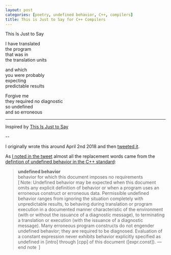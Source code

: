 ```yaml
---
layout: post 
categories: [poetry, undefined behavior, C++, compilers]
title: This is Just to Say for C++ Compilers
---
```


This Is Just to Say

I have translated<br>
the program<br>
that was in<br> 
the translation units<br>

and which<br>
you were probably<br>
expecting<br>
predictable results<br>


Forgive me<br>
they required no diagnostic<br>
so undefined<br>
and so erroneous<br>

---

Inspired by [This Is Just to Say](https://en.wikipedia.org/wiki/This_Is_Just_to_Say)

--

I originally wrote this around April 2nd 2018 and then [tweeted it](https://twitter.com/shafikyaghmour/status/980898697578921984).

As [I noted in the tweet](https://twitter.com/shafikyaghmour/status/981198025488912384) almost all the replacement words came from the [defintion of undefined behavior in the C++ standard](http://eel.is/c++draft/intro.defs#defns.undefined):

>**undefined behavior**  
behavior for which this document imposes no requirements  
[ Note: Undefined behavior may be expected when this document omits any explicit definition of behavior or when a program uses an erroneous construct or erroneous data.
Permissible undefined behavior ranges from ignoring the situation completely with unpredictable results, to behaving during translation or program execution in a documented manner characteristic of the environment (with or without the issuance of a diagnostic message), to terminating a translation or execution (with the issuance of a diagnostic message).
Many erroneous program constructs do not engender undefined behavior; they are required to be diagnosed.
Evaluation of a constant expression never exhibits behavior explicitly specified as undefined in [intro] through [cpp] of this document ([expr.const]).
— end note
 ]
